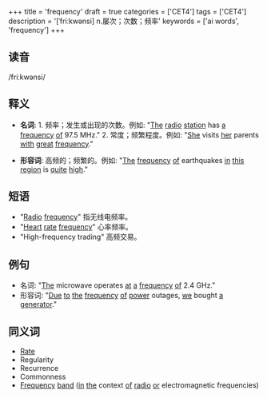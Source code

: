+++
title = 'frequency'
draft = true
categories = ['CET4']
tags = ['CET4']
description = '[ˈfriːkwənsi] n.屡次；次数；频率'
keywords = ['ai words', 'frequency']
+++

## 读音
/friːkwənsi/

## 释义
- **名词**: 1. 频率；发生或出现的次数。例如: "[The](/post/the/) [radio](/post/radio/) [station](/post/station/) has [a](/post/a/) [frequency](/post/frequency/) [of](/post/of/) 97.5 MHz."
   2. 常度；频繁程度。例如: "[She](/post/she/) visits [her](/post/her/) parents [with](/post/with/) [great](/post/great/) [frequency](/post/frequency/)."

- **形容词**: 高频的；频繁的。例如: "[The](/post/the/) [frequency](/post/frequency/) [of](/post/of/) earthquakes [in](/post/in/) [this](/post/this/) [region](/post/region/) is [quite](/post/quite/) [high](/post/high/)."

## 短语
- "[Radio](/post/radio/) [frequency](/post/frequency/)" 指无线电频率。
- "[Heart](/post/heart/) [rate](/post/rate/) [frequency](/post/frequency/)" 心率频率。
- "High-frequency trading" 高频交易。

## 例句
- 名词: "[The](/post/the/) microwave operates [at](/post/at/) [a](/post/a/) [frequency](/post/frequency/) [of](/post/of/) 2.4 GHz."
- 形容词: "[Due](/post/due/) [to](/post/to/) [the](/post/the/) [frequency](/post/frequency/) [of](/post/of/) [power](/post/power/) outages, [we](/post/we/) bought [a](/post/a/) [generator](/post/generator/)."

## 同义词
- [Rate](/post/rate/)
- Regularity
- Recurrence
- Commonness
- [Frequency](/post/frequency/) [band](/post/band/) ([in](/post/in/) [the](/post/the/) context [of](/post/of/) [radio](/post/radio/) [or](/post/or/) electromagnetic frequencies)

